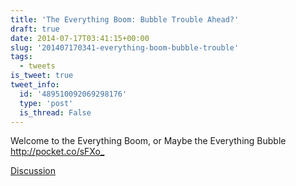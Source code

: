 ```yaml
---
title: 'The Everything Boom: Bubble Trouble Ahead?'
draft: true
date: 2014-07-17T03:41:15+00:00
slug: '201407170341-everything-boom-bubble-trouble'
tags:
  - tweets
is_tweet: true
tweet_info:
  id: '489510092069298176'
  type: 'post'
  is_thread: False
---
```




Welcome to the Everything Boom, or Maybe the Everything Bubble <http://pocket.co/sFXo_>

[Discussion](https://x.com/sytelus/status/489510092069298176)
